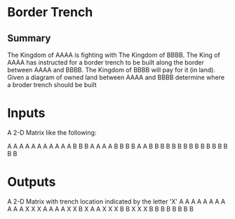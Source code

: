# Border Trench

## Summary

The Kingdom of AAAA is fighting with The Kingdom of BBBB. The King of AAAA has instructed for a border trench to be built along the border between AAAA and BBBB. The Kingdom of BBBB will pay for it (in land). Given a diagram of owned land between AAAA and BBBB determine where a broder trench should be built

# Inputs

A 2-D Matrix like the following:

A A A A A A A A
A A A B B B A A
A A B B B B A A
B B B B B B B B
B B B B B B B B

# Outputs

A 2-D Matrix with trench location indicated by the letter 'X'
A A A A A A A A
A A A X X X A A
A A X X B X A A
X X X B B X X X
B B B B B B B B

